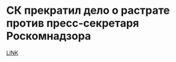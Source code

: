 # СК прекратил дело о растрате против пресс-секретаря Роскомнадзора



[LINK](https://varlamov.ru/3207253.html)